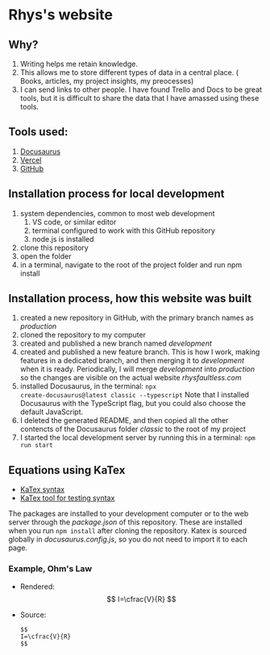 # Rhys's website

## Why?

1. Writing helps me retain knowledge.
2. This allows me to store different types of data in a central place. ( Books, articles, my project insights, my preocesses)
3. I can send links to other people. I have found Trello and Docs to be great tools, but it is difficult to share the data that I have amassed using these tools.

## Tools used:

1. [Docusaurus](https://docusaurus.io/)
2. [Vercel](https://vercel.com/)
3. [GitHub](https://github.com/)

## Installation process for local development

1. system dependencies, common to most web development
   1. VS code, or similar editor
   2. terminal configured to work with this GitHub repository
   3. node.js is installed
2. clone this repository
3. open the folder
4. in a terminal, navigate to the root of the project folder and run npm install

## Installation process, how this website was built

1. created a new repository in GitHub, with the primary branch names as _production_
2. cloned the repository to my computer
3. created and published a new branch named _development_
4. created and published a new feature branch.
   This is how I work, making features in a dedicated branch, and then merging it to _development_ when it is ready.
   Periodically, I will merge _development_ into _production_ so the changes are visible on the actual website _rhysfaultless.com_
5. installed Docusaurus, in the terminal: <code>npx create-docusaurus@latest classic --typescript</code>
   Note that I installed Docusaurus with the TypeScript flag, but you could also choose the default JavaScript.
6. I deleted the generated README, and then copied all the other contencts of the Docusaurus folder _classic_ to the root of my project
7. I started the local development server by running this in a terminal: <code>npm run start</code>

## Equations using KaTex

- [KaTex syntax](https://katex.org/docs/supported.html)
- [KaTex tool for testing syntax](https://katex.org/)

The packages are installed to your development computer or to the web server through the _package.json_ of this repository.
These are installed when you run `npm install` after cloning the repository.
Katex is sourced globally in _docusaurus.config.js_, so you do not need to import it to each page.

### Example, Ohm's Law

-  Rendered:
   $$
   I=\cfrac{V}{R}
   $$

-  Source:
   ```
   $$
   I=\cfrac{V}{R}
   $$
   ```
